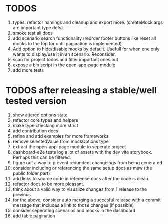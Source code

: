 # TODOS

1. types: refactor namings and cleanup and export more. (createMock args are important type defs)
1. smoke test all docs
1. add scenario search functionality (reorder footer buttons like reset all mocks to the top for until pagination is implemented)
1. Add option to hide/disable mocks by default. Usefull for when one only wants to display/use it in an scenario. Reconsider.
1. scan for project todos and filter important ones out
1. expose a bin script in the open-app-page module
1. add more tests

# TODOS after releasing a stable/well tested version

1. show altered options state
1. refactor core types and helpers
1. make type checking more strict
1. add contribution docs
1. refine and add examples for more frameworks
1. remove selectedValue from mockOptions type
1. extract the open-app-page module to seperate project
1. dashboard-e2e tests log a lot of assets with the dev vite storybook. Perhaps this can be filtered.
1. figure out a way to prevent redundent changelogs from being generated
1. consider including or referencing the same setup docs as msw (the public folder part)
1. add links to source code in reference docs after the code is clean.
1. refactor docs to be more pleasant.
1. think about a valid way to visualize changes from 1 release to the previous
1. for the above, consider auto merging a succesful release with a commit message that includes a link to those changes (if possible)
1. consider seperating scenarios and mocks in the dashboard
1. add table pagination
